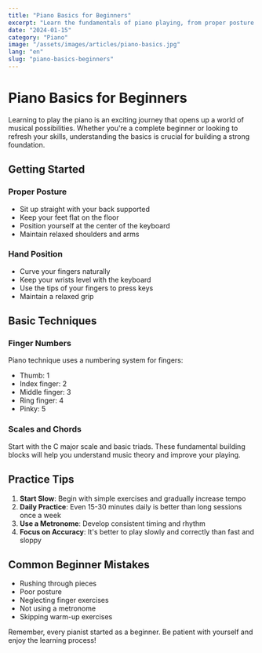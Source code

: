 ```yaml
---
title: "Piano Basics for Beginners"
excerpt: "Learn the fundamentals of piano playing, from proper posture to basic finger techniques."
date: "2024-01-15"
category: "Piano"
image: "/assets/images/articles/piano-basics.jpg"
lang: "en"
slug: "piano-basics-beginners"
---
```


# Piano Basics for Beginners

Learning to play the piano is an exciting journey that opens up a world of musical possibilities. Whether you're a complete beginner or looking to refresh your skills, understanding the basics is crucial for building a strong foundation.

## Getting Started

### Proper Posture
- Sit up straight with your back supported
- Keep your feet flat on the floor
- Position yourself at the center of the keyboard
- Maintain relaxed shoulders and arms

### Hand Position
- Curve your fingers naturally
- Keep your wrists level with the keyboard
- Use the tips of your fingers to press keys
- Maintain a relaxed grip

## Basic Techniques

### Finger Numbers
Piano technique uses a numbering system for fingers:
- Thumb: 1
- Index finger: 2
- Middle finger: 3
- Ring finger: 4
- Pinky: 5

### Scales and Chords
Start with the C major scale and basic triads. These fundamental building blocks will help you understand music theory and improve your playing.

## Practice Tips

1. **Start Slow**: Begin with simple exercises and gradually increase tempo
2. **Daily Practice**: Even 15-30 minutes daily is better than long sessions once a week
3. **Use a Metronome**: Develop consistent timing and rhythm
4. **Focus on Accuracy**: It's better to play slowly and correctly than fast and sloppy

## Common Beginner Mistakes

- Rushing through pieces
- Poor posture
- Neglecting finger exercises
- Not using a metronome
- Skipping warm-up exercises

Remember, every pianist started as a beginner. Be patient with yourself and enjoy the learning process!
